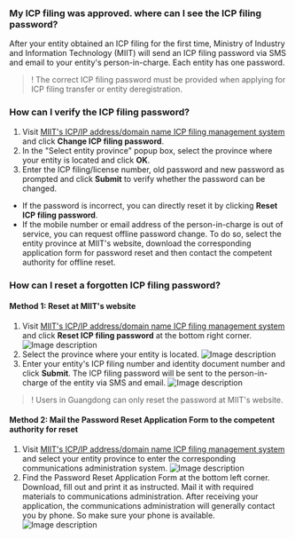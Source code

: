 ### My ICP filing was approved. where can I see the ICP filing password?

After your entity obtained an ICP filing for the first time, Ministry of Industry and Information Technology (MIIT) will send an ICP filing password via SMS and email to your entity's person-in-charge. Each entity has one password.
>! The correct ICP filing password must be provided when applying for ICP filing transfer or entity deregistration.

### How can I verify the ICP filing password?

1. Visit [MIIT's ICP/IP address/domain name ICP filing management system](http://www.miibeian.gov.cn/) and click **Change ICP filing password**.
2. In the "Select entity province" popup box, select the province where your entity is located and click **OK**.
3. Enter the ICP filing/license number, old password and new password as prompted and click **Submit** to verify whether the password can be changed.                                                               
 - If the password is incorrect, you can directly reset it by clicking **Reset ICP filing password**.
 - If the mobile number or email address of the person-in-charge is out of service, you can request offline password change. To do so, select the entity province at MIIT's website, download the corresponding application form for password reset and then contact the competent authority for offline reset.

### How can I reset a forgotten ICP filing password?

#### Method 1: Reset at MIIT's website  

1. Visit [MIIT's ICP/IP address/domain name ICP filing management system](http://www.miibeian.gov.cn/) and click **Reset ICP filing password** at the bottom right corner.
![Image description](//bot1024-1253841380.file.myqcloud.com/5983d60cc6965.jpg)  
2. Select the province where your entity is located.
![Image description](//bot1024-1253841380.file.myqcloud.com/5983d6230b378.jpg)  
3. Enter your entity's ICP filing number and identity document number and click **Submit**. The ICP filing password will be sent to the person-in-charge of the entity via SMS and email.
![Image description](//bot1024-1253841380.file.myqcloud.com/5983d63b35d22.jpg)
>! Users in Guangdong can only reset the password at MIIT's website.

#### Method 2: Mail the Password Reset Application Form to the competent authority for reset

1. Visit [MIIT's ICP/IP address/domain name ICP filing management system](http://www.miibeian.gov.cn/) and select your entity province to enter the corresponding communications administration system.
![Image description](//bot1024-1253841380.file.myqcloud.com/5983d68d459b3.jpg)  
2. Find the Password Reset Application Form at the bottom left corner. Download, fill out and print it as instructed. Mail it with required materials to communications administration. After receiving your application, the communications administration will generally contact you by phone. So make sure your phone is available.
![Image description](//bot1024-1253841380.file.myqcloud.com/5983d6a416d82.jpg)
